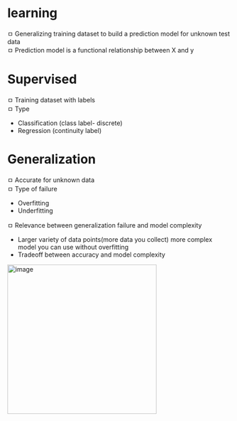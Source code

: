 # learning

ㅁ Generalizing training dataset to build a prediction model for unknown test data  
ㅁ Prediction model is a functional relationship between X and y  

# Supervised
 
ㅁ Training dataset with labels  
ㅁ Type   
- Classification (class label- discrete)  
- Regression (continuity label)  
    
# Generalization

ㅁ Accurate for unknown data  
ㅁ Type of failure  
- Overfitting  
- Underfitting  

ㅁ Relevance between generalization failure and model complexity  

- Larger variety of data points(more data you collect) more complex model you can use without overfitting  
- Tradeoff between accuracy and model complexity  

<img width="336" alt="image" src="https://github.com/user-attachments/assets/7e965d59-2cef-4bb4-be45-58fbe3fc3076">
